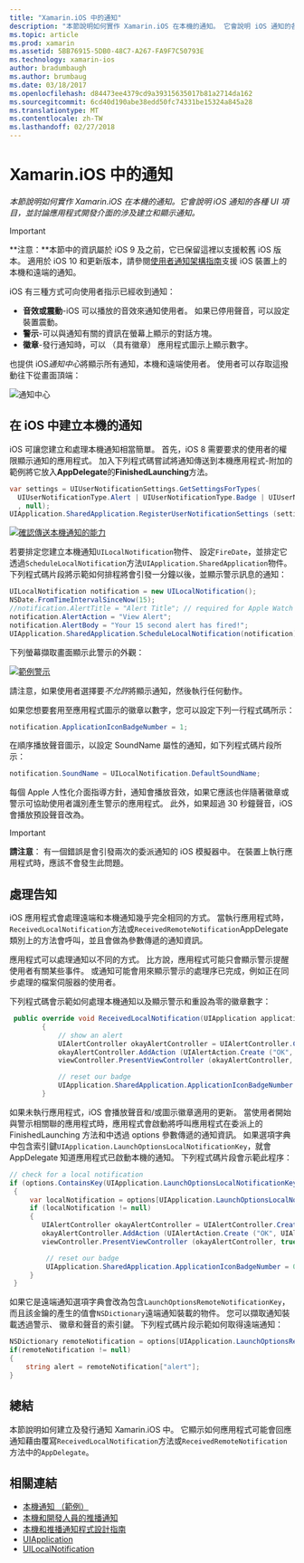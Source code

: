```yaml
---
title: "Xamarin.iOS 中的通知"
description: "本節說明如何實作 Xamarin.iOS 在本機的通知。 它會說明 iOS 通知的各種 UI 項目，並討論應用程式開發介面的涉及建立和顯示通知。"
ms.topic: article
ms.prod: xamarin
ms.assetid: 5BB76915-5DB0-48C7-A267-FA9F7C50793E
ms.technology: xamarin-ios
author: bradumbaugh
ms.author: brumbaug
ms.date: 03/18/2017
ms.openlocfilehash: d84473ee4379cd9a39315635017b81a2714da162
ms.sourcegitcommit: 6cd40d190abe38edd50fc74331be15324a845a28
ms.translationtype: MT
ms.contentlocale: zh-TW
ms.lasthandoff: 02/27/2018
---
```

# <a name="notifications-in-xamarinios"></a>Xamarin.iOS 中的通知

_本節說明如何實作 Xamarin.iOS 在本機的通知。它會說明 iOS 通知的各種 UI 項目，並討論應用程式開發介面的涉及建立和顯示通知。_

> [!IMPORTANT]
> **注意：**本節中的資訊屬於 iOS 9 及之前，它已保留這裡以支援較舊 iOS 版本。 適用於 iOS 10 和更新版本，請參閱[使用者通知架構指南](~/ios/platform/user-notifications/index.md)支援 iOS 裝置上的本機和遠端的通知。

iOS 有三種方式可向使用者指示已經收到通知：

-  **音效或震動**-iOS 可以播放的音效來通知使用者。 如果已停用聲音，可以設定裝置震動。
-  **警示**-可以與通知有關的資訊在螢幕上顯示的對話方塊。
-  **徽章**-發行通知時，可以 （具有徽章） 應用程式圖示上顯示數字。


也提供 iOS*通知中心*將顯示所有通知，本機和遠端使用者。 使用者可以存取這撥動往下從畫面頂端：

 ![](local-notifications-in-ios-images/image13.png "通知中心")

## <a name="creating-local-notifications-in-ios"></a>在 iOS 中建立本機的通知

iOS 可讓您建立和處理本機通知相當簡單。
首先，iOS 8 需要要求的使用者的權限顯示通知的應用程式。 加入下列程式碼嘗試將通知傳送到本機應用程式-附加的範例將它放入**AppDelegate**的**FinishedLaunching**方法。

```csharp
var settings = UIUserNotificationSettings.GetSettingsForTypes(
  UIUserNotificationType.Alert | UIUserNotificationType.Badge | UIUserNotificationType.Sound
  , null);
UIApplication.SharedApplication.RegisterUserNotificationSettings (settings);
```

  [ ![](local-notifications-in-ios-images/image0-sml.png "確認傳送本機通知的能力")](local-notifications-in-ios-images/image0.png)

若要排定您建立本機通知`UILocalNotification`物件、 設定`FireDate`，並排定它透過`ScheduleLocalNotification`方法`UIApplication.SharedApplication`物件。 下列程式碼片段將示範如何排程將會引發一分鐘以後，並顯示警示訊息的通知：

```csharp
UILocalNotification notification = new UILocalNotification();
NSDate.FromTimeIntervalSinceNow(15);
//notification.AlertTitle = "Alert Title"; // required for Apple Watch notifications
notification.AlertAction = "View Alert";
notification.AlertBody = "Your 15 second alert has fired!";
UIApplication.SharedApplication.ScheduleLocalNotification(notification);
```

下列螢幕擷取畫面顯示此警示的外觀：

  [ ![](local-notifications-in-ios-images/image2-sml.png "範例警示")](local-notifications-in-ios-images/image2.png)

請注意，如果使用者選擇要*不允許*將顯示通知，然後執行任何動作。

如果您想要套用至應用程式圖示的徽章以數字，您可以設定下列一行程式碼所示：

```csharp
notification.ApplicationIconBadgeNumber = 1;
```

在順序播放聲音圖示，以設定 SoundName 屬性的通知，如下列程式碼片段所示：

```csharp
notification.SoundName = UILocalNotification.DefaultSoundName;
```

每個 Apple 人性化介面指導方針，通知會播放音效，如果它應該也伴隨著徽章或警示可協助使用者識別產生警示的應用程式。 此外，如果超過 30 秒鐘聲音，iOS 會播放預設聲音改為。

> [!IMPORTANT]
> **請注意**： 有一個錯誤是會引發兩次的委派通知的 iOS 模擬器中。 在裝置上執行應用程式時，應該不會發生此問題。

## <a name="handling-notifications"></a>處理告知

iOS 應用程式會處理遠端和本機通知幾乎完全相同的方式。 當執行應用程式時，`ReceivedLocalNotification`方法或`ReceivedRemoteNotification`AppDelegate 類別上的方法會呼叫，並且會做為參數傳遞的通知資訊。

應用程式可以處理通知以不同的方式。 比方說，應用程式可能只會顯示警示提醒使用者有關某些事件。 或通知可能會用來顯示警示的處理序已完成，例如正在同步處理的檔案伺服器的使用者。

下列程式碼會示範如何處理本機通知以及顯示警示和重設為零的徽章數字：

```csharp
 public override void ReceivedLocalNotification(UIApplication application, UILocalNotification notification)
        {
            // show an alert
            UIAlertController okayAlertController = UIAlertController.Create (notification.AlertAction, notification.AlertBody, UIAlertControllerStyle.Alert);
            okayAlertController.AddAction (UIAlertAction.Create ("OK", UIAlertActionStyle.Default, null));
            viewController.PresentViewController (okayAlertController, true, null);

            // reset our badge
            UIApplication.SharedApplication.ApplicationIconBadgeNumber = 0;
        }
```

如果未執行應用程式，iOS 會播放聲音和/或圖示徽章適用的更新。 當使用者開始與警示相關聯的應用程式時，應用程式會啟動將呼叫應用程式在委派上的 FinishedLaunching 方法和中透過 options 參數傳遞的通知資訊。 如果選項字典中包含索引鍵`UIApplication.LaunchOptionsLocalNotificationKey`，就會 AppDelegate 知道應用程式已啟動本機的通知。 下列程式碼片段會示範此程序：

```csharp
// check for a local notification
if (options.ContainsKey(UIApplication.LaunchOptionsLocalNotificationKey))
 {
     var localNotification = options[UIApplication.LaunchOptionsLocalNotificationKey] as UILocalNotification;
     if (localNotification != null)
     {
        UIAlertController okayAlertController = UIAlertController.Create (localNotification.AlertAction, localNotification.AlertBody, UIAlertControllerStyle.Alert);
        okayAlertController.AddAction (UIAlertAction.Create ("OK", UIAlertActionStyle.Default, null));
        viewController.PresentViewController (okayAlertController, true, null);

         // reset our badge
         UIApplication.SharedApplication.ApplicationIconBadgeNumber = 0;
     }
 }
```

如果它是遠端通知選項字典會改為包含`LaunchOptionsRemoteNotificationKey`，而且該金鑰的產生的值會`NSDictionary`遠端通知裝載的物件。 您可以擷取通知裝載透過警示、 徽章和聲音的索引鍵。 下列程式碼片段示範如何取得遠端通知：

```csharp
NSDictionary remoteNotification = options[UIApplication.LaunchOptionsRemoteNotificationKey];
if(remoteNotification != null)
{
    string alert = remoteNotification["alert"];
}
```

## <a name="summary"></a>總結

本節說明如何建立及發行通知 Xamarin.iOS 中。 它顯示如何應用程式可能會回應通知藉由覆寫`ReceivedLocalNotification`方法或`ReceivedRemoteNotification`方法中的`AppDelegate`。


## <a name="related-links"></a>相關連結

- [本機通知 （範例）](https://developer.xamarin.com/samples/monotouch/LocalNotifications)
- [本機和開發人員的推播通知](https://developer.apple.com/notifications/)
- [本機和推播通知程式設計指南](https://developer.apple.com/library/prerelease/content/documentation/NetworkingInternet/Conceptual/RemoteNotificationsPG/)
- [UIApplication](http://iosapi.xamarin.com/?link=T%3aMonoTouch.UIKit.UIApplication)
- [UILocalNotification](http://iosapi.xamarin.com/?link=T%3aMonoTouch.UIKit.UILocalNotification)
